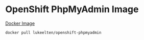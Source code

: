 # OpenShift PhpMyAdmin Image

[Docker Image](https://hub.docker.com/r/lukeelten/openshift-phpmyadmin)

```bash
docker pull lukeelten/openshift-phpmyadmin
```